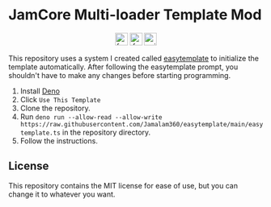 # JamCore Multi-loader Template Mod

<p align="center">
    <img alt="forge" height="25" src="https://cdn.jsdelivr.net/npm/@intergrav/devins-badges@3/assets/compact/supported/forge_vector.svg">
    <img alt="fabric" height="25" src="https://cdn.jsdelivr.net/npm/@intergrav/devins-badges@3/assets/compact/supported/fabric_vector.svg">
    <img alt="quilt" height="25" src="https://cdn.jsdelivr.net/npm/@intergrav/devins-badges@3/assets/compact/supported/quilt_vector.svg">
</p>

This repository uses a system I created called
[easytemplate](https://github.com/Jamalam360/easytemplate) to initialize the
template automatically. After following the easytemplate prompt, you shouldn't
have to make any changes before starting programming.

1. Install [Deno](https://deno.land/)
2. Click `Use This Template`
3. Clone the repository.
4. Run `deno run --allow-read --allow-write https://raw.githubusercontent.com/Jamalam360/easytemplate/main/easytemplate.ts` in
   the repository directory.
5. Follow the instructions.

## License

This repository contains the MIT license for ease of use, but you can change it
to whatever you want.
